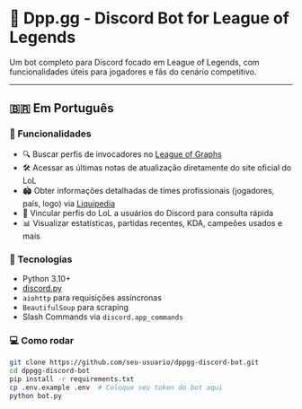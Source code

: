 # 🤖 Dpp.gg - Discord Bot for League of Legends

Um bot completo para Discord focado em League of Legends, com funcionalidades úteis para jogadores e fãs do cenário competitivo.

---

## 🇧🇷 Em Português

### 🎯 Funcionalidades

- 🔍 Buscar perfis de invocadores no [League of Graphs](https://www.leagueofgraphs.com/)
- 🛠️ Acessar as últimas notas de atualização diretamente do site oficial do LoL
- 🏟️ Obter informações detalhadas de times profissionais (jogadores, país, logo) via [Liquipedia](https://liquipedia.net/)
- 🔗 Vincular perfis do LoL a usuários do Discord para consulta rápida
- 📊 Visualizar estatísticas, partidas recentes, KDA, campeões usados e mais

### 🧠 Tecnologias

- Python 3.10+
- [discord.py](https://discordpy.readthedocs.io/)
- `aiohttp` para requisições assíncronas
- `BeautifulSoup` para scraping
- Slash Commands via `discord.app_commands`

### 💻 Como rodar

```bash
git clone https://github.com/seu-usuario/dppgg-discord-bot.git
cd dppgg-discord-bot
pip install -r requirements.txt
cp .env.example .env  # Coloque seu token do bot aqui
python bot.py
